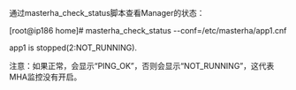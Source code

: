 

通过masterha_check_status脚本查看Manager的状态：

[root@ip186 home]# masterha_check_status --conf=/etc/masterha/app1.cnf

app1 is stopped(2:NOT_RUNNING).

注意：如果正常，会显示“PING_OK”，否则会显示“NOT_RUNNING”，这代表MHA监控没有开启。



